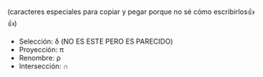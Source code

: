 (caracteres especiales para copiar y pegar porque no sé cómo escribirlos👍👍)

* Selección: δ (NO ES ESTE PERO ES PARECIDO)
* Proyección: π
* Renombre: ρ
* Intersección: ∩
